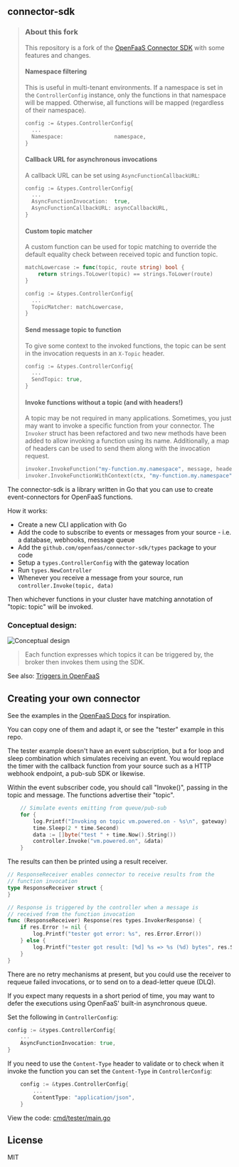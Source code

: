 ## connector-sdk

> ### About this fork
> 
> This repository is a fork of the  [OpenFaaS Connector SDK](https://github.com/openfaas/connector-sdk)
> with some features and changes.
> 
> #### Namespace filtering
> This is useful in multi-tenant environments. If a namespace is set in the
> `ControllerConfig` instance, only the functions in that namespace will be
> mapped. Otherwise, all functions will be mapped (regardless of their
> namespace).
> ```go
> config := &types.ControllerConfig{
>   ...
>   Namespace:                namespace,
> }
> ```
> 
> #### Callback URL for asynchronous invocations
> A callback URL can be set using `AsyncFunctionCallbackURL`:
> ```go
> config := &types.ControllerConfig{
>   ...
>   AsyncFunctionInvocation:  true,
>   AsyncFunctionCallbackURL: asyncCallbackURL,
> }
> ```
> 
> #### Custom topic matcher
> A custom function can be used for topic matching to override the default
> equality check between received topic and function topic.
> ```go
> matchLowercase := func(topic, route string) bool {
>     return strings.ToLower(topic) == strings.ToLower(route)
> }
> 
> config := &types.ControllerConfig{
>   ...
>   TopicMatcher: matchLowercase,
> }
> ```
>
> #### Send message topic to function
> To give some context to the invoked functions, the topic can be sent in the
> invocation requests in an `X-Topic` header.
> ```go
> config := &types.ControllerConfig{
>   ...
>   SendTopic: true,
> }
> ```
> 
> #### Invoke functions without a topic (and with headers!)
> A topic may be not required in many applications. Sometimes, you just may want
> to invoke a specific function from your connector. The `Invoker` struct has
> been refactored and two new methods have been added to allow invoking a
> function using its name. Additionally, a map of headers can be used to send
> them along with the invocation request.
> ```go
> invoker.InvokeFunction("my-function.my.namespace", message, headers)
> invoker.InvokeFunctionWithContext(ctx, "my-function.my.namespace", message, headers)
> ```

The connector-sdk is a library written in Go that you can use to create event-connectors for OpenFaaS functions.

How it works:

* Create a new CLI application with Go
* Add the code to subscribe to events or messages from your source - i.e. a database, webhooks, message queue
* Add the `github.com/openfaas/connector-sdk/types` package to your code
* Setup a `types.ControllerConfig` with the gateway location
* Run `types.NewController`
* Whenever you receive a message from your source, run `controller.Invoke(topic, data)`

Then whichever functions in your cluster have matching annotation of "topic: topic" will be invoked.

### Conceptual design:

![Conceptual design](https://pbs.twimg.com/media/DrlGTNtWkAEGbnQ.jpg)

> Each function expresses which topics it can be triggered by, the broker then invokes them using the SDK.

See also: [Triggers in OpenFaaS](https://docs.openfaas.com/reference/triggers/)

## Creating your own connector

See the examples in the [OpenFaaS Docs](https://docs.openfaas.com/reference/triggers/) for inspiration.

You can copy one of them and adapt it, or see the "tester" example in this repo.

The tester example doesn't have an event subscription, but a for loop and sleep combination which simulates receiving an event. You would replace the timer with the callback function from your source such as a HTTP webhook endpoint, a pub-sub SDK or likewise.

Within the event subscriber code, you should call "Invoke()", passing in the topic and message. The functions advertise their "topic".

```go
	// Simulate events emitting from queue/pub-sub
	for {
		log.Printf("Invoking on topic vm.powered.on - %s\n", gateway)
		time.Sleep(2 * time.Second)
		data := []byte("test " + time.Now().String())
		controller.Invoke("vm.powered.on", &data)
	}
```

The results can then be printed using a result receiver.

```go
// ResponseReceiver enables connector to receive results from the
// function invocation
type ResponseReceiver struct {
}

// Response is triggered by the controller when a message is
// received from the function invocation
func (ResponseReceiver) Response(res types.InvokerResponse) {
	if res.Error != nil {
		log.Printf("tester got error: %s", res.Error.Error())
	} else {
		log.Printf("tester got result: [%d] %s => %s (%d) bytes", res.Status, res.Topic, res.Function, len(*res.Body))
	}
}
```

There are no retry mechanisms at present, but you could use the receiver to requeue failed invocations, or to send on to a dead-letter queue (DLQ).

If you expect many requests in a short period of time, you may want to defer the executions using OpenFaaS' built-in asynchronous queue.

Set the following in `ControllerConfig`:

```go
config := &types.ControllerConfig{
    ...
    AsyncFunctionInvocation: true,
}
```

If you need to use the `Content-Type` header to validate or to check when it invoke the function you can set the `Content-Type`
in `ControllerConfig`:

```go
	config := &types.ControllerConfig{
        ...
		ContentType: "application/json",
	}
```

View the code: [cmd/tester/main.go](cmd/tester/main.go)

## License

MIT
